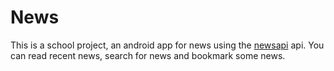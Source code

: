 # News
This is a school project, an android app for news using the [newsapi](https://www.newsapi.org) api. You can read recent news, search for news and bookmark some news.

